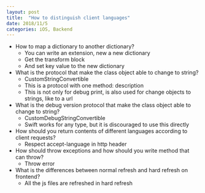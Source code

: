 ```yaml
---
layout: post
title:  "How to distinguish client languages"
date: 2018/11/5
categories: iOS, Backend
---
```

* How to map a dictionary to another dictionary?
	* You can write an extension, new a new dictionary
	* Get the transform block
	* And set key value to the new dictionary
* What is the protocol that make the class object able to change to string?
	* CustomStringConvertible
	* This is a protocol with one method: description
	* This is not only for debug print, is also used for change objects to strings, like to a url
* What is the debug version protocol that make the class object able to change to string?
	* CustomDebugStringConvertible
	* Swift works for any type, but it is discouraged to use this directly
* How should you return contents of different languages according to client requests?
	* Respect accept-language in http header
* How should throw exceptions and how should you write method that can throw?
	* Throw error
* What is the differences between normal refresh and hard refresh on frontend?
	* All the js files are refreshed in hard refresh
